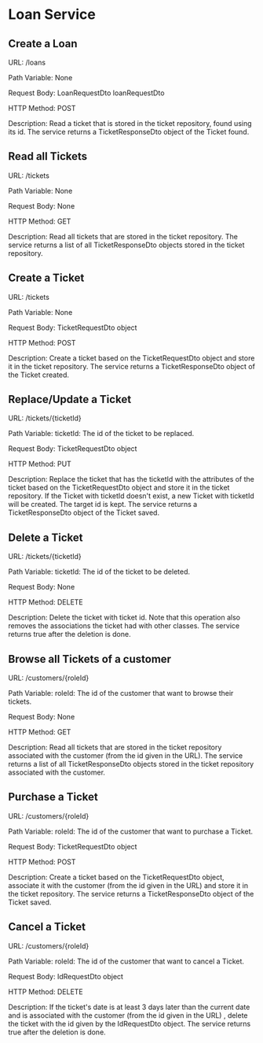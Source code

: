 # Loan Service
## Create a Loan
URL: /loans

Path Variable: None 

Request Body: LoanRequestDto loanRequestDto 

HTTP Method: POST

Description: Read a ticket that is stored in the ticket repository, found using its id. The service returns a TicketResponseDto object of the Ticket found.

## Read all Tickets
URL: /tickets

Path Variable: None

Request Body: None

HTTP Method: GET

Description: Read all tickets that are stored in the ticket repository. The service returns a list of all TicketResponseDto objects stored in the ticket repository.

## Create a Ticket
URL: /tickets

Path Variable: None

Request Body: TicketRequestDto object

HTTP Method: POST

Description: Create a ticket based on the TicketRequestDto object and store it in the ticket repository. The service returns a TicketResponseDto object of the Ticket created.

## Replace/Update a Ticket
URL: /tickets/{ticketId}

Path Variable: ticketId: The id of the ticket to be replaced.

Request Body: TicketRequestDto object

HTTP Method: PUT

Description: Replace the ticket that has the ticketId with the attributes of the ticket based on the TicketRequestDto object and store it in the ticket repository. If the Ticket with ticketId doesn't exist, a new Ticket with ticketId will be created. The target id is kept. The service returns a TicketResponseDto object of the Ticket saved.

## Delete a Ticket
URL: /tickets/{ticketId}

Path Variable: ticketId: The id of the ticket to be deleted.

Request Body: None

HTTP Method: DELETE

Description: Delete the ticket with ticket id. Note that this operation also removes the associations the ticket had with other classes. The service returns true after the deletion is done.

## Browse all Tickets of a customer
URL: /customers/{roleId}

Path Variable: roleId: The id of the customer that want to browse their tickets.

Request Body: None

HTTP Method: GET

Description: Read all tickets that are stored in the ticket repository associated with the customer (from the id given in the URL). The service returns a list of all TicketResponseDto objects stored in the ticket repository associated with the customer.

## Purchase a Ticket
URL: /customers/{roleId}

Path Variable: roleId: The id of the customer that want to purchase a Ticket.

Request Body: TicketRequestDto object

HTTP Method: POST

Description: Create a ticket based on the TicketRequestDto object, associate it with the customer (from the id given in the URL) and store it in the ticket repository. The service returns a TicketResponseDto object of the Ticket saved.

## Cancel a Ticket
URL: /customers/{roleId}

Path Variable: roleId: The id of the customer that want to cancel a Ticket.

Request Body: IdRequestDto object

HTTP Method: DELETE

Description: If the ticket's date is at least 3 days later than the current date and is associated with the customer (from the id given in the URL) , delete the ticket with the id given by the IdRequestDto object. The service returns true after the deletion is done.